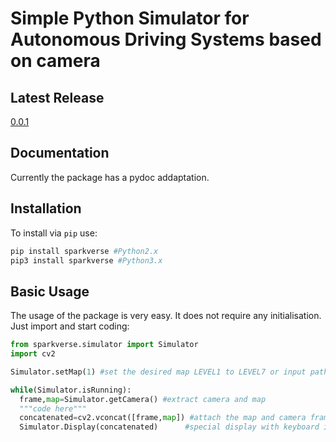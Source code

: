 # Simple Python Simulator for Autonomous Driving Systems based on camera

## Latest Release
[0.0.1](https://github.com/Amporu/SparkVerse/releases)




## Documentation
Currently the package has a pydoc addaptation.
<br>


## Installation
To install via `pip` use:
```sh
pip install sparkverse #Python2.x
pip3 install sparkverse #Python3.x
```
## Basic Usage
The usage of the package is very easy. It does not require any initialisation. Just import and start coding:
```python
from sparkverse.simulator import Simulator
import cv2

Simulator.setMap(1) #set the desired map LEVEL1 to LEVEL7 or input path to image file

while(Simulator.isRunning):
  frame,map=Simulator.getCamera() #extract camera and map
  """code here"""
  concatenated=cv2.vconcat([frame,map]) #attach the map and camera frame
  Simulator.Display(concatenated)      #special display with keyboard input for easy user experience
```
